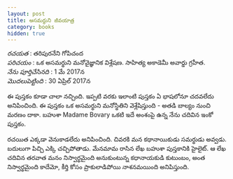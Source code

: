 ```yaml
---
layout: post
title: అసమర్ధుని జీవయాత్ర
category: books
hidden: true
---
```


*రచయత* : తరిపురనేని గోపిచంద <br/>
*పరిచయం* : ఒక అసమర్థుని మనోవైజ్ఞానిక విశ్లేషణ. సాహిత్య అకాడెమీ అవార్డు గ్రహీత. <br/>
*నేను పూర్తిచేసినది* : 1 మే 2017న <br/>
*మొదలుపెట్టింది* : 30 ఏప్రిల్ 2017న 

ఈ పుస్తకం కూడా చాలా నచ్చింది. ఇప్పటి వరకు ఇలాంటి పుస్తకం ఏ భాషలోనూ చదవలేదు అనిపించింది. ఈ పుస్తకం ఒక అసమర్థుని మనోస్థితిని వెశ్లేషిస్తుంది - అతడి బాల్యం నుంచి మరణం దాకా. బహుశా Madame Bovary ఒకటి ఇదే అంశంపై ఉన్న నేను చదివిన ఇంకో పుస్తకం. 

రచయిత ఎక్కడా వెనుకాడలేదు అనిపించింది. చివరకి మన కథానాయికుడు సమర్థుడు అవ్వడు. బదులుగా పిచ్చి ఎక్కి చచ్చిపోతాడు. మేనమామ రాసిన లేఖ బహుశా పుస్తకానికి హైలైట్.  ఆ లేఖ చదివిన తరవాత మనం నిస్వార్థమైంది అనుకుంటున్న కధానాయకుడి కుటుంబం, అంత నిస్వార్థమైంది కాదేమో, కీర్తి కోసం ప్రాకులాడిపోయి నాశనమయింది అనిపిస్తుంది.